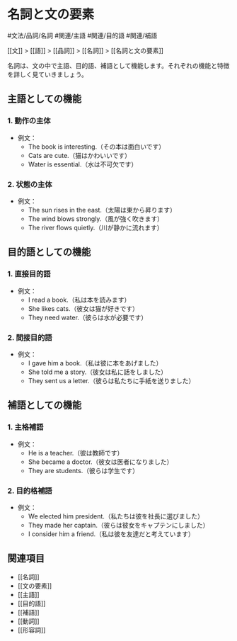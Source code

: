 ﻿# 名詞と文の要素

#文法/品詞/名詞
#関連/主語
#関連/目的語
#関連/補語

[[文]] > [[語]] > [[品詞]] > [[名詞]] > [[名詞と文の要素]]

名詞は、文の中で主語、目的語、補語として機能します。それぞれの機能と特徴を詳しく見ていきましょう。

## 主語としての機能

### 1. 動作の主体
- 例文：
  - The book is interesting.（その本は面白いです）
  - Cats are cute.（猫はかわいいです）
  - Water is essential.（水は不可欠です）

### 2. 状態の主体
- 例文：
  - The sun rises in the east.（太陽は東から昇ります）
  - The wind blows strongly.（風が強く吹きます）
  - The river flows quietly.（川が静かに流れます）

## 目的語としての機能

### 1. 直接目的語
- 例文：
  - I read a book.（私は本を読みます）
  - She likes cats.（彼女は猫が好きです）
  - They need water.（彼らは水が必要です）

### 2. 間接目的語
- 例文：
  - I gave him a book.（私は彼に本をあげました）
  - She told me a story.（彼女は私に話をしました）
  - They sent us a letter.（彼らは私たちに手紙を送りました）

## 補語としての機能

### 1. 主格補語
- 例文：
  - He is a teacher.（彼は教師です）
  - She became a doctor.（彼女は医者になりました）
  - They are students.（彼らは学生です）

### 2. 目的格補語
- 例文：
  - We elected him president.（私たちは彼を社長に選びました）
  - They made her captain.（彼らは彼女をキャプテンにしました）
  - I consider him a friend.（私は彼を友達だと考えています）

## 関連項目
- [[名詞]]
- [[文の要素]]
- [[主語]]
- [[目的語]]
- [[補語]]
- [[動詞]]
- [[形容詞]] 